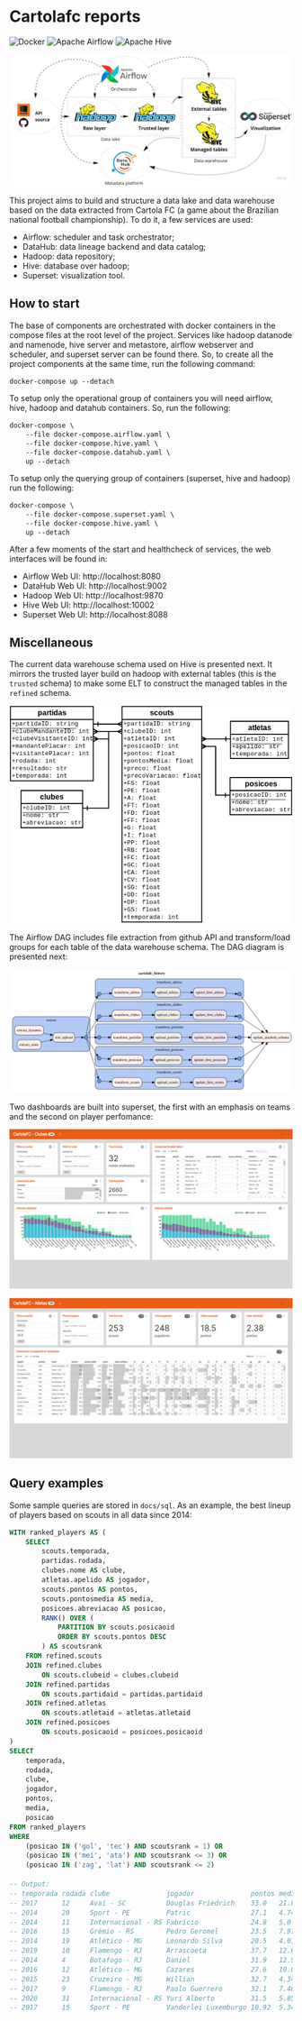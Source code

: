 # Cartolafc reports

<p>
<img alt="Docker" src="https://img.shields.io/badge/docker-%230db7ed.svg?&style=for-the-badge&logo=docker&logoColor=white"/>
<img alt="Apache Airflow" src="https://img.shields.io/badge/apacheairflow-%23017cee.svg?&style=for-the-badge&logo=apache-airflow&logoColor=white"/>
<img alt="Apache Hive" src="https://img.shields.io/badge/apachehive-%23FDEE21.svg?&style=for-the-badge&logo=apache-hive&logoColor=black"/>
</p>

<p align="center">
<img alt="Architecture" src="./docs/architecture.jpg"/>
</p>

This project aims to build and structure a data lake and data warehouse based on the data extracted from Cartola FC (a game about the Brazilian national football championship). To do it, a few services are used:

- Airflow: scheduler and task orchestrator;
- DataHub: data lineage backend and data catalog;
- Hadoop: data repository;
- Hive: database over hadoop;
- Superset: visualization tool.

## How to start

The base of components are orchestrated with docker containers in the compose files at the root level of the project. Services like hadoop datanode and namenode, hive server and metastore, airflow webserver and scheduler, and superset server can be found there. So, to create all the project components at the same time, run the following command:

```shell
docker-compose up --detach
```

To setup only the operational group of containers you will need airflow, hive, hadoop and datahub containers. So, run the following:

```shell
docker-compose \
    --file docker-compose.airflow.yaml \
    --file docker-compose.hive.yaml \
    --file docker-compose.datahub.yaml \
    up --detach
```

To setup only the querying group of containers (superset, hive and hadoop) run the following:

```shell
docker-compose \
    --file docker-compose.superset.yaml \
    --file docker-compose.hive.yaml \
    up --detach
```

After a few moments of the start and healthcheck of services, the web interfaces will be found in:
- Airflow Web UI: http://localhost:8080
- DataHub Web UI: http://localhost:9002
- Hadoop Web UI: http://localhost:9870
- Hive Web UI: http://localhost:10002
- Superset Web UI: http://localhost:8088

## Miscellaneous

The current data warehouse schema used on Hive is presented next. It mirrors the trusted layer build on hadoop with external tables (this is the `trusted` schema) to make some ELT to construct the managed tables in the `refined` schema.

<p align="center">
<img alt="Database schema" src="./docs/schema.png"/>
</p>

The Airflow DAG includes file extraction from github API and transform/load groups for each table of the data warehouse schema. The DAG diagram is presented next:

<p align="center">
<img alt="Airflow DAG" src="./docs/dag.png"/>
</p>

Two dashboards are built into superset, the first with an emphasis on teams and the second on player perfomance:

<p align="center">
<img alt="Teams dashboard" src="./docs/dashboard-clubes.png"/>
</p>

<p align="center">
<img alt="Players dashboard" src="./docs/dashboard-atletas.png"/>
</p>

## Query examples

Some sample queries are stored in `docs/sql`. As an example, the best lineup of players based on scouts in all data since 2014:

```sql
WITH ranked_players AS (
    SELECT
        scouts.temporada,
        partidas.rodada,
        clubes.nome AS clube,
        atletas.apelido AS jogador,
        scouts.pontos AS pontos,
        scouts.pontosmedia AS media,
        posicoes.abreviacao AS posicao,
        RANK() OVER (
            PARTITION BY scouts.posicaoid
            ORDER BY scouts.pontos DESC
        ) AS scoutsrank
    FROM refined.scouts
    JOIN refined.clubes
        ON scouts.clubeid = clubes.clubeid
    JOIN refined.partidas
        ON scouts.partidaid = partidas.partidaid
    JOIN refined.atletas
        ON scouts.atletaid = atletas.atletaid
    JOIN refined.posicoes
        ON scouts.posicaoid = posicoes.posicaoid
)
SELECT
    temporada,
    rodada,
    clube,
    jogador,
    pontos,
    media,
    posicao
FROM ranked_players
WHERE
    (posicao IN ('gol', 'tec') AND scoutsrank = 1) OR
    (posicao IN ('mei', 'ata') AND scoutsrank <= 3) OR
    (posicao IN ('zag', 'lat') AND scoutsrank <= 2)

-- Output:
-- temporada rodada clube              jogador              pontos media pos
-- 2017      12     Avaí - SC          Douglas Friedrich    33.0   21.83 gol
-- 2014      20     Sport - PE         Patric               27.1   4.74  lat
-- 2014      11     Internacional - RS Fabrício             24.8   5.0   lat
-- 2016      15     Grêmio - RS        Pedro Geromel        23.5   7.97  zag
-- 2014      19     Atlético - MG      Leonardo Silva       20.5   4.01  zag
-- 2019      10     Flamengo - RJ      Arrascaeta           37.7   12.62 mei
-- 2014      4      Botafogo - RJ      Daniel               31.9   12.93 mei
-- 2016      12     Atlético - MG      Cazares              27.6   10.02 mei
-- 2015      23     Cruzeiro - MG      Willian              32.7   4.34  ata
-- 2017      9      Flamengo - RJ      Paolo Guerrero       32.1   7.48  ata
-- 2020      31     Internacional - RS Yuri Alberto         31.5   5.85  ata
-- 2017      15     Sport - PE         Vanderlei Luxemburgo 10.92  5.34  tec
```
